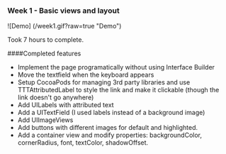 ### Week 1 - Basic views and layout

![Demo] (/week1.gif?raw=true "Demo")

Took 7 hours to complete.

####Completed features
- Implement the page programatically without using Interface Builder
- Move the textfield when the keyboard appears
- Setup CocoaPods for managing 3rd party libraries and use TTTAttributedLabel to style the link and make it clickable (though the link doesn't go anywhere)
- Add UILabels with attributed text
- Add a UITextField (I used labels instead of a background image)
- Add UIImageViews
- Add buttons with different images for default and highlighted.
- Add a container view and modify properties: backgroundColor, cornerRadius, font, textColor, shadowOffset.